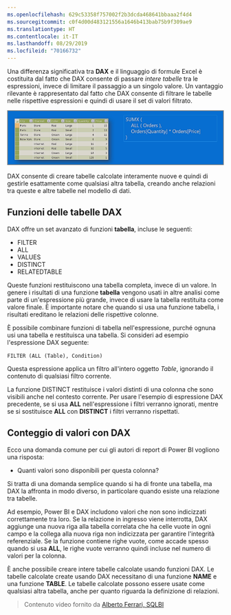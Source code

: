 ```yaml
---
ms.openlocfilehash: 629c53358f757002f2b3dcda468641bbaaa2f4d4
ms.sourcegitcommit: c0f4d00d483121556a1646b413bab75b9f309ae9
ms.translationtype: HT
ms.contentlocale: it-IT
ms.lasthandoff: 08/29/2019
ms.locfileid: "70166732"
---
```

Una differenza significativa tra **DAX** e il linguaggio di formule Excel è costituita dal fatto che DAX consente di passare *intere tabelle* tra le espressioni, invece di limitare il passaggio a un singolo valore. Un vantaggio rilevante è rappresentato dal fatto che DAX consente di filtrare le tabelle nelle rispettive espressioni e quindi di usare il set di valori filtrato.

![](media/7-6-dax-tables-and-filtering/dax-tables-filtering_1.png)

DAX consente di creare tabelle calcolate interamente nuove e quindi di gestirle esattamente come qualsiasi altra tabella, creando anche relazioni tra queste e altre tabelle nel modello di dati.

## <a name="dax-table-functions"></a>Funzioni delle tabelle DAX
DAX offre un set avanzato di funzioni **tabella**, incluse le seguenti:

* FILTER
* ALL
* VALUES
* DISTINCT
* RELATEDTABLE

Queste funzioni restituiscono una tabella completa, invece di un valore. In genere i risultati di una funzione **tabella** vengono usati in altre analisi come parte di un'espressione più grande, invece di usare la tabella restituita come valore finale. È importante notare che quando si usa una funzione tabella, i risultati ereditano le relazioni delle rispettive colonne.

È possibile combinare funzioni di tabella nell'espressione, purché ognuna usi una tabella e restituisca una tabella. Si consideri ad esempio l'espressione DAX seguente:

    FILTER (ALL (Table), Condition)

Questa espressione applica un filtro all'intero oggetto *Table*, ignorando il contenuto di qualsiasi filtro corrente.

La funzione DISTINCT restituisce i valori distinti di una colonna che sono visibili anche nel contesto corrente. Per usare l'esempio di espressione DAX precedente, se si usa **ALL** nell'espressione i filtri verranno ignorati, mentre se si sostituisce **ALL** con **DISTINCT** i filtri verranno rispettati.

## <a name="counting-values-with-dax"></a>Conteggio di valori con DAX
Ecco una domanda comune per cui gli autori di report di Power BI vogliono una risposta:

* Quanti valori sono disponibili per questa colonna?

Si tratta di una domanda semplice quando si ha di fronte una tabella, ma DAX la affronta in modo diverso, in particolare quando esiste una relazione tra tabelle.

Ad esempio, Power BI e DAX includono valori che non sono indicizzati correttamente tra loro. Se la relazione in ingresso viene interrotta, DAX aggiunge una nuova riga alla tabella correlata che ha celle vuote in ogni campo e la collega alla nuova riga non indicizzata per garantire l'integrità referenziale. Se la funzione contiene righe vuote, come accade spesso quando si usa **ALL**, le righe vuote verranno quindi incluse nel numero di valori per la colonna.

È anche possibile creare intere tabelle calcolate usando funzioni DAX. Le tabelle calcolate create usando DAX necessitano di una funzione **NAME** e una funzione **TABLE**. Le tabelle calcolate possono essere usate come qualsiasi altra tabella, anche per quanto riguarda la definizione di relazioni.

> Contenuto video fornito da [Alberto Ferrari, SQLBI](http://www.sqlbi.com/learning-dax)
> 
> 

